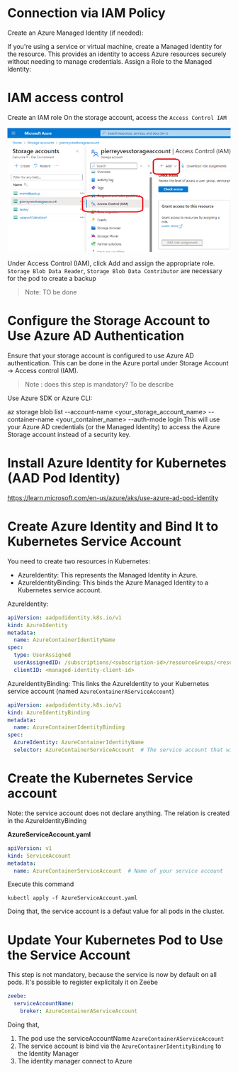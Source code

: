 # Connection via IAM Policy

Create an Azure Managed Identity (if needed):

If you're using a service or virtual machine, create a Managed Identity for the resource. This provides an identity to access Azure resources securely without needing to manage credentials.
Assign a Role to the Managed Identity:


# IAM access control

Create an IAM role
On the storage account, access the `Access Control IAM` 

![Add access role](image/Add_IAM_AccessCotrnol.png)

Under Access Control (IAM), click Add and assign the appropriate role. 
`Storage Blob Data Reader`, `Storage Blob Data Contributor` are necessary for the pod to create a backup

> Note: TO be done


# Configure the Storage Account to Use Azure AD Authentication
 
 

Ensure that your storage account is configured to use Azure AD authentication. This can be done in the Azure portal under 
Storage Account -> Access control (IAM).

> Note : does this step is mandatory? To be describe

Use Azure SDK or Azure CLI:


az storage blob list --account-name <your_storage_account_name> --container-name <your_container_name> --auth-mode login
This will use your Azure AD credentials (or the Managed Identity) to access the Azure Storage account instead of a security key.

# Install Azure Identity for Kubernetes (AAD Pod Identity)
https://learn.microsoft.com/en-us/azure/aks/use-azure-ad-pod-identity


#  Create Azure Identity and Bind It to Kubernetes Service Account
You need to create two resources in Kubernetes:

* AzureIdentity: This represents the Managed Identity in Azure.
* AzureIdentityBinding: This binds the Azure Managed Identity to a Kubernetes service account.

AzureIdentity:
````yaml
apiVersion: aadpodidentity.k8s.io/v1
kind: AzureIdentity
metadata:
  name: AzureContainerIdentityName
spec:
  type: UserAssigned
  userAssignedID: /subscriptions/<subscription-id>/resourceGroups/<resource-group-name>/providers/Microsoft.ManagedIdentity/userAssignedIdentities/<managed-identity-name>
  clientID: <managed-identity-client-id>

````

AzureIdentityBinding:
This links the AzureIdentity to your Kubernetes service account (named `AzureContainerAServiceAccount`)

```yaml
apiVersion: aadpodidentity.k8s.io/v1
kind: AzureIdentityBinding
metadata:
  name: AzureContainerIdentityBinding
spec:
  AzureIdentity: AzureContainerIdentityName
  selector: AzureContainerServiceAccount  # The service account that will use this binding

```

# Create the Kubernetes Service account

Note: the service account does not declare anything. The relation is created in the AzureIdentityBinding

**AzureServiceAccount.yaml**
```yaml
apiVersion: v1
kind: ServiceAccount
metadata:
  name: AzureContainerServiceAccount  # Name of your service account
```

Execute this command

```shell
kubectl apply -f AzureServiceAccount.yaml
```

Doing that, the service account is a defaut value for all pods in the cluster.

# Update Your Kubernetes Pod to Use the Service Account

This step is not mandatory, because the service is now by default on all pods. It's possible to register explicitaly it on Zeebe
 

```yaml
zeebe:
  serviceAccountName:
    broker: AzureContainerAServiceAccount
```

Doing that, 

1. The pod use the serviceAccountName `AzureContainerAServiceAccount`
2. The service account is bind via the `AzureContainerIdentityBinding` to the Identity Manager
3. The identity manager connect to Azure